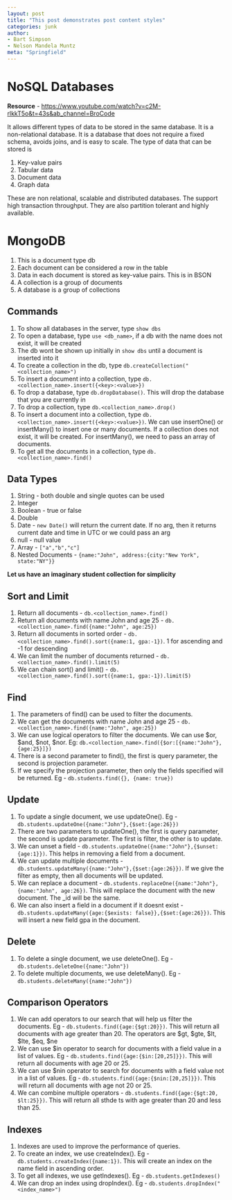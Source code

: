 ```yaml
---
layout: post
title: "This post demonstrates post content styles"
categories: junk
author:
- Bart Simpson
- Nelson Mandela Muntz
meta: "Springfield"
---
```


# NoSQL Databases

**Resource** - https://www.youtube.com/watch?v=c2M-rlkkT5o&t=43s&ab_channel=BroCode

It allows different types of data to be stored in the same database. It is a non-relational database. It is a database that does not require a fixed schema, avoids joins, and is easy to scale. The type of data that can be stored is
1. Key-value pairs
2. Tabular data
3. Document data
4. Graph data

These are non relational, scalable and distributed databases. The support high transaction throughput. They are also partition tolerant and highly available.

# MongoDB
1. This is a document type db
2. Each document can be considered a row in the table
3. Data in each document is stored as key-value pairs. This is in BSON
4. A collection is a group of documents
5. A database is a group of collections

## Commands
1. To show all databases in the server, type `show dbs`
2. To open a database, type `use <db_name>`, if a db with the name does not exist, it will be created
3. The db wont be shown up initially in `show dbs` until a document is inserted into it
4. To create a collection in the db, type `db.createCollection("<collection_name>")`
5. To insert a document into a collection, type `db.<collection_name>.insert({<key>:<value>})`
6. To drop a database, type `db.dropDatabase()`. This will drop the database that you are currently in
7. To drop a collection, type `db.<collection_name>.drop()`
8. To insert a document into a collection, type `db.<collection_name>.insert({<key>:<value>})`. We can use insertOne() or insertMany() to insert one or many documents. If a collection does not exist, it will be created. For insertMany(), we need to pass an array of documents.
9. To get all the documents in a collection, type `db.<collection_name>.find()`

## Data Types
1. String - both double and single quotes can be used
2. Integer 
3. Boolean - true or false
4. Double
5. Date - `new Date()` will return the current date. If no arg, then it returns current date and time in UTC or we could pass an arg
6. null - null value
7. Array - `["a","b","c"]`
8. Nested Documents - `{name:"John", address:{city:"New York", state:"NY"}}`

**Let us have an imaginary student collection for simplicity**

## Sort and Limit
1. Return all documents - `db.<collection_name>.find()`
2. Return all documents with name John and age 25 - `db.<collection_name>.find({name:"John", age:25})`
3. Return all documents in sorted order - `db.<collection_name>.find().sort({name:1, gpa:-1})`. 1 for ascending and -1 for descending
4. We can limit the number of documents returned - `db.<collection_name>.find().limit(5)`
5. We can chain sort() and limit() - `db.<collection_name>.find().sort({name:1, gpa:-1}).limit(5)`

## Find
1. The parameters of find() can be used to filter the documents. 
2. We can get the documents with name John and age 25 - `db.<collection_name>.find({name:"John", age:25})`
3. We can use logical operators to filter the documents. We can use $or, $and, $not, $nor. Eg: `db.<collection_name>.find({$or:[{name:"John"},{age:25}]})`
4. There is a second parameter to find(), the first is query parameter, the second is projection parameter. 
5. If we specify the projection parameter, then only the fields specified will be returned. Eg - `db.students.find({}, {name: true})`

## Update
1. To update a single document, we use updateOne(). Eg - `db.students.updateOne({name:"John"},{$set:{age:26}})`
2. There are two parameters to updateOne(), the first is query parameter, the second is update parameter. The first is filter, the other is to update.
3. We can unset a field - `db.students.updateOne({name:"John"},{$unset:{age:1}})`. This helps in removing a field from a document.
4. We can update multiple documents - `db.students.updateMany({name:"John"},{$set:{age:26}})`. If we give the filter as empty, then all documents will be updated.
5. We can replace a document - `db.students.replaceOne({name:"John"},{name:"John", age:26})`. This will replace the document with the new document. The _id will be the same.
6. We can also insert a field in a document if it doesnt exist - `db.students.updateMany({age:{$exists: false}},{$set:{age:26}})`. This will insert a new field gpa in the document.

## Delete
1. To delete a single document, we use deleteOne(). Eg - `db.students.deleteOne({name:"John"})`
2. To delete multiple documents, we use deleteMany(). Eg - `db.students.deleteMany({name:"John"})`

## Comparison Operators
1. We can add operators to our search that will help us filter the documents. Eg - `db.students.find({age:{$gt:20}})`. This will return all documents with age greater than 20. The operators are $gt, $gte, $lt, $lte, $eq, $ne
2. We can use $in operator to search for documents with a field value in a list of values. Eg - `db.students.find({age:{$in:[20,25]}})`. This will return all documents with age 20 or 25.
3. We can use $nin operator to search for documents with a field value not in a list of values. Eg - `db.students.find({age:{$nin:[20,25]}})`. This will return all documents with age not 20 or 25.
4. We can combine multiple operators - `db.students.find({age:{$gt:20, $lt:25}})`. This will return all sthde ts with age greater than 20 and less than 25.

## Indexes
1. Indexes are used to improve the performance of queries.
2. To create an index, we use createIndex(). Eg - `db.students.createIndex({name:1})`. This will create an index on the name field in ascending order.
3. To get all indexes, we use getIndexes(). Eg - `db.students.getIndexes()`
4. We can drop an index using dropIndex(). Eg - `db.students.dropIndex("<index_name>")`